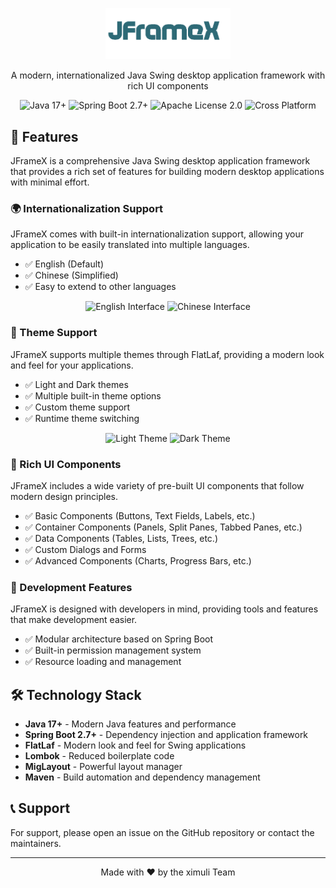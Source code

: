 <p align="center">
  <img src="./Docs/logo.png" alt="JFrameX Logo" width="200"/>
</p>
<p align="center">
  A modern, internationalized Java Swing desktop application framework with rich UI components
</p>

<p align="center">
  <img src="https://img.shields.io/badge/Java-17+-blue.svg" alt="Java 17+">
  <img src="https://img.shields.io/badge/Spring%20Boot-2.7+-green.svg" alt="Spring Boot 2.7+">
  <img src="https://img.shields.io/badge/License-Apache%202.0-blue.svg" alt="Apache License 2.0">
  <img src="https://img.shields.io/badge/Platform-Windows%20%7C%20macOS%20%7C%20Linux-lightgrey.svg" alt="Cross Platform">
</p>

## 🌟 Features

JFrameX is a comprehensive Java Swing desktop application framework that provides a rich set of features for building modern desktop applications with minimal effort.

### 🌍 Internationalization Support

JFrameX comes with built-in internationalization support, allowing your application to be easily translated into multiple languages.

- ✅ English (Default)
- ✅ Chinese (Simplified)
- ✅ Easy to extend to other languages

<p align="center">
  <img src="screenshots/internationalization_en.png" width="45%" alt="English Interface">
  <img src="screenshots/internationalization_zh.png" width="45%" alt="Chinese Interface">
</p>

### 🎨 Theme Support

JFrameX supports multiple themes through FlatLaf, providing a modern look and feel for your applications.

- ✅ Light and Dark themes
- ✅ Multiple built-in theme options
- ✅ Custom theme support
- ✅ Runtime theme switching

<p align="center">
  <img src="screenshots/themes_light.png" width="45%" alt="Light Theme">
  <img src="screenshots/themes_dark.png" width="45%" alt="Dark Theme">
</p>

### 🧩 Rich UI Components

JFrameX includes a wide variety of pre-built UI components that follow modern design principles.

- ✅ Basic Components (Buttons, Text Fields, Labels, etc.)
- ✅ Container Components (Panels, Split Panes, Tabbed Panes, etc.)
- ✅ Data Components (Tables, Lists, Trees, etc.)
- ✅ Custom Dialogs and Forms
- ✅ Advanced Components (Charts, Progress Bars, etc.)

### 🔧 Development Features

JFrameX is designed with developers in mind, providing tools and features that make development easier.

- ✅ Modular architecture based on Spring Boot
- ✅ Built-in permission management system
- ✅ Resource loading and management

## 🛠️ Technology Stack

- **Java 17+** - Modern Java features and performance
- **Spring Boot 2.7+** - Dependency injection and application framework
- **FlatLaf** - Modern look and feel for Swing applications
- **Lombok** - Reduced boilerplate code
- **MigLayout** - Powerful layout manager
- **Maven** - Build automation and dependency management

## 📞 Support

For support, please open an issue on the GitHub repository or contact the maintainers.

---

<p align="center">Made with ❤️ by the ximuli Team</p>